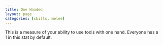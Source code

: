 ```yaml
---
title: One Handed
layout: page
categories: [skills, melee]
---
```

This is a measure of your ability to use tools with one hand. Everyone has a 1 in this stat by default.
